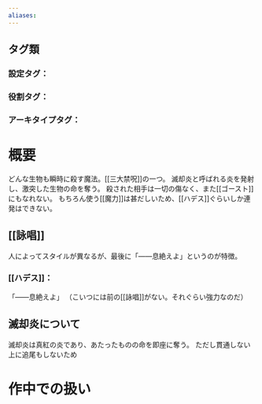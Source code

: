 ```yaml
---
aliases:
---
```

## タグ類
### 設定タグ：
### 役割タグ：
### アーキタイプタグ：
# 概要
どんな生物も瞬時に殺す魔法。[[三大禁呪]]の一つ。
滅却炎と呼ばれる炎を発射し、激突した生物の命を奪う。
殺された相手は一切の傷なく、また[[ゴースト]]にもなれない。
もちろん使う[[魔力]]は甚だしいため、[[ハデス]]ぐらいしか連発はできない。
## [[詠唱]]
人によってスタイルが異なるが、最後に「――息絶えよ」というのが特徴。
### [[ハデス]]：
「――息絶えよ」
（こいつには前の[[詠唱]]がない。それぐらい強力なのだ）
## 滅却炎について
滅却炎は真紅の炎であり、あたったものの命を即座に奪う。
ただし貫通しない上に追尾もしないため
# 作中での扱い